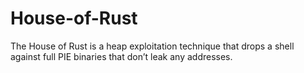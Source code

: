 # House-of-Rust
The House of Rust is a heap exploitation technique that drops a shell against full PIE binaries that don’t leak any addresses.
